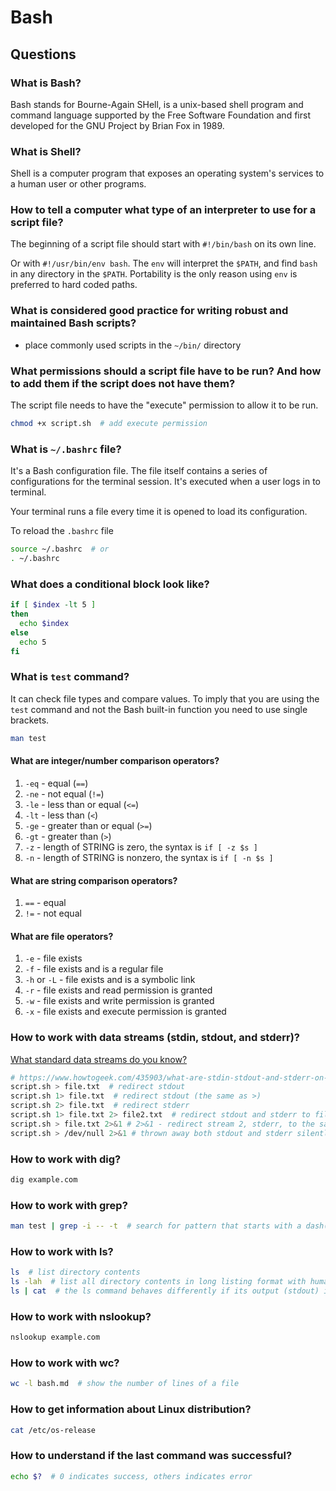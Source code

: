 # Bash

## Questions

### What is Bash?

Bash stands for Bourne-Again SHell, is a unix-based shell program and command language supported by the Free Software Foundation and first developed for the GNU Project by Brian Fox in 1989.

### What is Shell?

Shell is a computer program that exposes an operating system's services to a human user or other programs.

### How to tell a computer what type of an interpreter to use for a script file?

The beginning of a script file should start with `#!/bin/bash` on its own line.

Or with `#!/usr/bin/env bash`.
The `env` will interpret the `$PATH`, and find `bash` in any directory in the `$PATH`. Portability is the only reason using `env` is preferred to hard coded paths.

### What is considered good practice for writing robust and maintained Bash scripts?

* place commonly used scripts in the `~/bin/` directory

### What permissions should a script file have to be run? And how to add them if the script does not have them?

The script file needs to have the "execute" permission to allow it to be run.

```bash
chmod +x script.sh  # add execute permission
```

### What is `~/.bashrc` file?

It's a Bash configuration file. The file itself contains a series of configurations for the terminal session. It's executed when a user logs in to terminal.

Your terminal runs a file every time it is opened to load its configuration.

To reload the `.bashrc` file

```bash
source ~/.bashrc  # or
. ~/.bashrc
```

### What does a conditional block look like?

```bash
if [ $index -lt 5 ]
then
  echo $index
else
  echo 5
fi
```

### What is `test` command?

It can check file types and compare values.
To imply that you are using the `test` command and not the Bash built-in function you need to use single brackets.

```bash
man test
```

#### What are integer/number comparison operators?

1. `-eq` - equal (`==`)
2. `-ne` - not equal (`!=`)
3. `-le` - less than or equal (`<=`)
4. `-lt` - less than (`<`)
5. `-ge` - greater than or equal (`>=`)
6. `-gt` - greater than (`>`)
7. `-z`  - length of STRING is zero, the syntax is `if [ -z $s ]`
8. `-n`  - length of STRING is nonzero, the syntax is `if [ -n $s ]`

#### What are string comparison operators?

1. `==` - equal
2. `!=` - not equal

#### What are file operators?

1. `-e` - file exists
2. `-f` - file exists and is a regular file
3. `-h` or `-L` - file exists and is a symbolic link
4. `-r` - file exists and read permission is granted
5. `-w` - file exists and write permission is granted
6. `-x` - file exists and execute permission is granted

### How to work with data streams (stdin, stdout, and stderr)?

[What standard data streams do you know?](./linux.md#what-standard-data-streams-do-you-know)

```bash
# https://www.howtogeek.com/435903/what-are-stdin-stdout-and-stderr-on-linux/
script.sh > file.txt  # redirect stdout
script.sh 1> file.txt  # redirect stdout (the same as >)
script.sh 2> file.txt  # redirect stderr
script.sh 1> file.txt 2> file2.txt  # redirect stdout and stderr to files independently
script.sh > file.txt 2>&1 # 2>&1 - redirect stream 2, stderr, to the same destination that stream 1, stdout, is being redirected to
script.sh > /dev/null 2>&1 # thrown away both stdout and stderr silently
```

### How to work with dig?

```bash
dig example.com
```

### How to work with grep?

```bash
man test | grep -i -- -t  # search for pattern that starts with a dash(-)
```

### How to work with ls?

```bash
ls  # list directory contents
ls -lah  # list all directory contents in long listing format with human-readable sizes
ls | cat  # the ls command behaves differently if its output (stdout) is being piped into another command; ls switches to a single column output
```

### How to work with nslookup?

```bash
nslookup example.com
```

### How to work with wc?

```bash
wc -l bash.md  # show the number of lines of a file
```

### How to get information about Linux distribution?

```bash
cat /etc/os-release
```

### How to understand if the last command was successful?

```bash
echo $?  # 0 indicates success, others indicates error
```
